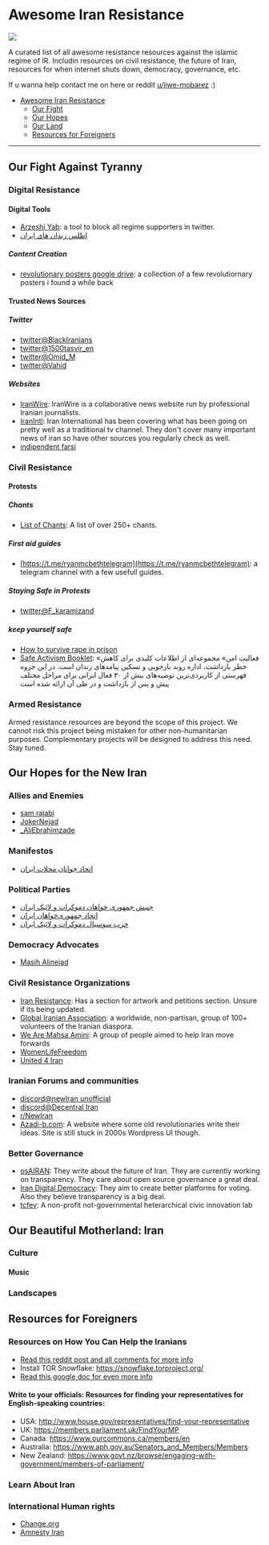 # Awesome Iran Resistance

<img src="https://github.com/Jiwe-Mobarez/Better-Democracy/blob/main/Assets/Images/General/ZanZendegiAzadi.png?raw=true">

A curated list of all awesome resistance resources against the islamic regime of IR. Includin resources on civil resistance, the future of Iran, resources for when internet shuts down, democracy, governance, etc.

If u wanna help contact me on here or reddit [u/jiwe-mobarez](https://old.reddit.com/user/jiwe-mobarez/) :)

- [Awesome Iran Resistance](#awesome-iran-resistance)
    - [Our Fight](#our-fight-against-tyranny)
    - [Our Hopes](#our-hopes-for-the-new-iran)
    - [Our Land](#our-land)
    - [Resources for Foreigners](#resources-for-foreigners)


----

## Our Fight Against Tyranny
### Digital Resistance
#### Digital Tools
* [Arzeshi Yab](https://www.arzeshiyab.com/): a tool to block all regime supporters in twitter.
* [اطلس زندان های ایران](https://ipa.united4iran.org/en/)
##### Content Creation
* [revolutionary posters google drive](https://drive.google.com/drive/folders/1x5ltclswHy8zhv-gbR3FK8GfhNfmoB_t): a collection of a few revolutiornary posters i found a while back
#### Trusted News Sources
##### Twitter

* [twitter@BlackIranians](https://twitter.com/BlackIranians)
* [twitter@1500tasvir_en](https://twitter.com/1500tasvir_en)
* [twitter@Omid_M](https://twitter.com/Omid_M)
* [twitter@Vahid](https://twitter.com/Vahid)

##### Websites
* [IranWire](https://iranwire.com/en/): IranWire is a collaborative news website run by professional Iranian journalists.
* [IranIntl](https://www.iranintl.com/en): Iran International has been covering what has been going on pretty well as a traditional tv channel. They don't cover many important news of iran so have other sources you regularly check as well.
* [indipendent farsi](https://www.independentpersian.com/)

### Civil Resistance
#### Protests
##### Chants
* [List of Chants](https://docs.google.com/spreadsheets/d/1w0H2AjCpgUHJzWlpVDr5vs4iGb22UWMbWlVNCjMTz50/edit#gid=0): A list of over 250+ chants.
##### First aid guides
* [https://t.me/ryanmcbethtelegram](https://t.me/ryanmcbethtelegram): a telegram channel with a few usefull guides.
##### Staying Safe in Protests
* [twitter@F_karamizand](https://twitter.com/F_karamizand)

##### keep yourself safe

* [How to survive rape in prison](https://iranhrdc.org/surviving-rape-in-irans-prisons/amp/)
* [Safe Activism Booklet](https://united4iran.org/fa/safe-activism/#download): «فعالیت امن» مجموعه‌ای از اطلاعات کلیدی برای کاهش خطر بازداشت، اداره روند بازجویی و تسکین پیامدهای زندان است. در این جزوه فهرستی از کاربردی‌ترین توصیه‌های بیش از ۳۰ فعال ایرانی برای مراحل مختلف پیش و پس از بازداشت و در طی آن ارائه شده است

### Armed Resistance

Armed resistance resources are beyond the scope of this project. We cannot risk this project being mistaken for other non-humanitarian purposes. Complementary projects will be designed to address this need. Stay tuned.

## Our Hopes for the New Iran
### Allies and Enemies
* [sam rajabi](https://twitter.com/samrajabii)
* [JokerNejad](https://twitter.com/Jokernejad)
* [_AliEbrahimzade](https://twitter.com/_AliEbrahimzade)
### Manifestos
* [اتحاد جوانان محلات ایران](https://twitter.com/UYI_fa/status/1602669174253563904)
### Political Parties
* [ جنبش جمهوری خواهان دموکرات و لائیک ایران](http://nedayeazady.org/)
* [اتحاد جمهوری‌خواهان ایران](http://jomhouri.com/jomhouri/)
* [حزب سوسیال دموکرات و لائیک ایران](https://rangin-kaman.net/)
### Democracy Advocates
* [Masih Alinejad](https://twitter.com/AlinejadMasih)

### Civil Resistance Organizations

* [Iran Resistance](https://iranresistance.com/): Has a section for artwork and petitions section. Unsure if its being updated.
* [Global Iranian Association](https://www.globaliranianassociation.com/): a worldwide, non-partisan, group of 100+ volunteers of the Iranian diaspora.
* [We Are Mahsa Amini](https://wearemahsaamini.com/): A group of people aimed to help Iran move forwards
* [WomenLifeFreedom](https://www.womenlifefreedom.com/)
* [United 4 Iran](https://united4iran.org/en/)

### Iranian Forums and communities
* [discord@newIran unofficial](https://discord.com/invite/8qbuA4kBQB)
* [discord@Decentral Iran](https://discord.gg/G3Y5SaRD)
* [r/NewIran](https://reddit.com/r/NewIran)
* [Azadi-b.com](https://www.azadi-b.com/): A website where some old revolutionaries write their ideas. Site is still stuck in 2000s Wordpress UI though.


### Better Governance

* [osAIRAN](https://github.com/osAIran): They write about the future of Iran. They are currently working on transparency. They care about open source governance a great deal.
* [Iran Digital Democracy](https://github.com/irandigitaldemocracy): They aim to create better platforms for voting. Also they believe transparency is a big deal.
* [tcfev](https://github.com/tcfev): A non-profit not-governmental heterarchical civic innovation lab

## Our Beautiful Motherland: Iran
### Culture
#### Music
### Landscapes
## Resources for Foreigners

### Resources on How You Can Help the Iranians

* [Read this reddit post and all comments for more info](https://old.reddit.com/r/NewIran/comments/yc7jbs/help_us_create_a_central_place_for_content_and/)
* Install TOR Snowflake: https://snowflake.torproject.org/
* [Read this google doc for even more info](https://docs.google.com/document/d/1DjSDd4MHlgEmXbuhWpV2g3RrVsEUpT0xKPVarzjkCKc/)

#### Write to your officials: Resources for finding your representatives for English-speaking countries:

* USA: http://www.house.gov/representatives/find-your-representative
* UK: https://members.parliament.uk/FindYourMP
* Canada: https://www.ourcommons.ca/members/en
* Australia: https://www.aph.gov.au/Senators_and_Members/Members
* New Zealand: https://www.govt.nz/browse/engaging-with-government/members-of-parliament/


### Learn About Iran

### International Human rights

* [Change.org](https://www.change.org/)
* [Amnesty Iran](https://www.amnesty.org/en/location/middle-east-and-north-africa/iran/)



